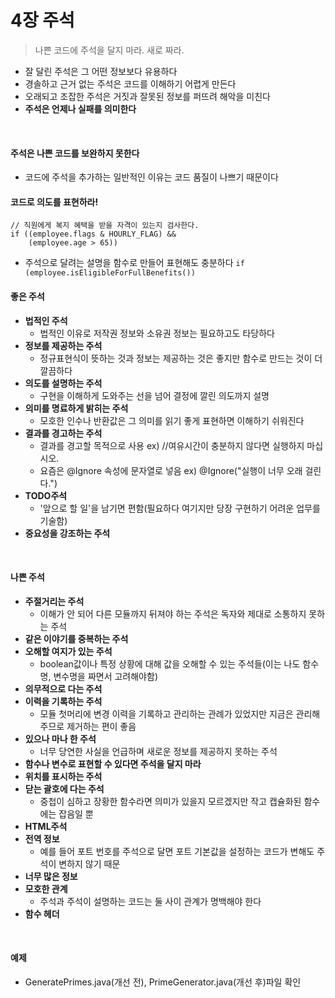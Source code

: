 # 4장 주석
> 나쁜 코드에 주석을 달지 마라. 새로 짜라.

* 잘 달린 주석은 그 어떤 정보보다 유용하다
* 경솔하고 근거 없는 주석은 코드를 이해하기 어렵게 만든다
* 오래되고 조잡한 주석은 거짓과 잘못된 정보를 퍼뜨려 해악을 미친다
* **주석은 언제나 실패를 의미한다**
<br>

#### 주석은 나쁜 코드를 보완하지 못한다
* 코드에 주석을 추가하는 일반적인 이유는 코드 품질이 나쁘기 때문이다

#### 코드로 의도를 표현하라!
```
// 직원에게 복지 혜택을 받을 자격이 있는지 검사한다.
if ((employee.flags & HOURLY_FLAG) &&
    (employee.age > 65))
```
* 주석으로 달려는 설명을 함수로 만들어 표현해도 충분하다
```if (employee.isEligibleForFullBenefits())```

#### 좋은 주석
* **법적인 주석**
  * 법적인 이유로 저작권 정보와 소유권 정보는 필요하고도 타당하다
* **정보를 제공하는 주석**
  * 정규표현식이 뜻하는 것과 정보는 제공하는 것은 좋지만 함수로 만드는 것이 더 깔끔하다
* **의도를 설명하는 주석**
  * 구현을 이해하게 도와주는 선을 넘어 결정에 깔린 의도까지 설명
* **의미를 명료하게 밝히는 주석**
  * 모호한 인수나 반환값은 그 의미를 읽기 좋게 표현하면 이해하기 쉬워진다
* **결과를 경고하는 주석**
  * 결과를 경고할 목적으로 사용 ex) //여유시간이 충분하지 않다면 실행하지 마십시오.
  * 요즘은 @Ignore 속성에 문자열로 넣음 ex) @Ignore("실행이 너무 오래 걸린다.")
* **TODO주석**
  * '앞으로 할 일'을 남기면 편함(필요하다 여기지만 당장 구현하기 어려운 업무를 기술함)
* **중요성을 강조하는 주석**
<br>

#### 나쁜 주석
* **주절거리는 주석**
  * 이해가 안 되어 다른 모듈까지 뒤져야 하는 주석은 독자와 제대로 소통하지 못하는 주석
* **같은 이야기를 중복하는 주석**
* **오해할 여지가 있는 주석**
  * boolean값이나 특정 상황에 대해 값을 오해할 수 있는 주석들(이는 나도 함수명, 변수명을 짜면서 고려해야함)
* **의무적으로 다는 주석**
* **이력을 기록하는 주석**
  * 모듈 첫머리에 변경 이력을 기록하고 관리하는 관례가 있었지만 지금은 관리해주므로 제거하는 편이 좋음
* **있으나 마나 한 주석**
  * 너무 당연한 사실을 언급하며 새로운 정보를 제공하지 못하는 주석
* **함수나 변수로 표현할 수 있다면 주석을 달지 마라**
* **위치를 표시하는 주석**
* **닫는 괄호에 다는 주석**
  * 중첩이 심하고 장황한 함수라면 의미가 있을지 모르겠지만 작고 캡슐화된 함수에는 잡음일 뿐
* **HTML주석**
* **전역 정보**
  * 예를 들어 포트 번호를 주석으로 달면 포트 기본값을 설정하는 코드가 변해도 주석이 변하지 않기 때문
* **너무 많은 정보**
* **모호한 관계**
  * 주석과 주석이 설명하는 코드는 둘 사이 관계가 명백해야 한다
* **함수 헤더**
<br>

#### 예제
* GeneratePrimes.java(개선 전), PrimeGenerator.java(개선 후)파일 확인